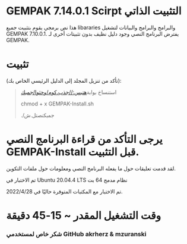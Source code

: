 # GEMPAK 7.14.0.1 Scirpt التثبيت الذاتي

هذا نص برمجي يقوم بتثبيت جميع libararies والبرامج والبرامج والبيانات لتشغيل GEMPAK 7.10.0.1. يفترض البرنامج النصي وجود دليل نظيف بدون تثبيتات أخرى لـ GEMPAK.

# تثبيت

(تأكد من تنزيل المجلد إلى الدليل الرئيسي الخاص بك):

> استنساخ بوابة[هتبس://جذب.كوم/وحثوا/جمبك](https://github.com/whatheway/GEMPAK)
>
> chmod + x GEMPAK-Install.sh
>
> ./جمبكنصتل.ش

# يرجى التأكد من قراءة البرنامج النصي GEMPAK-Install قبل التثبيت.

لقد قدمت تعليقات حول ما يفعله البرنامج النصي ومعلومات حول ملفات التكوين.

تم الاختبار في Ubuntu 20.04.4 LTS
نظام مدمج 64 بت

تم الاختبار مع المكتبات المتوفرة حاليًا في 2022/4/28.

# وقت التشغيل المقدر ~ 15-45 دقيقة

### شكر خاص لمستخدمي GitHub akrherz & mzuranski
